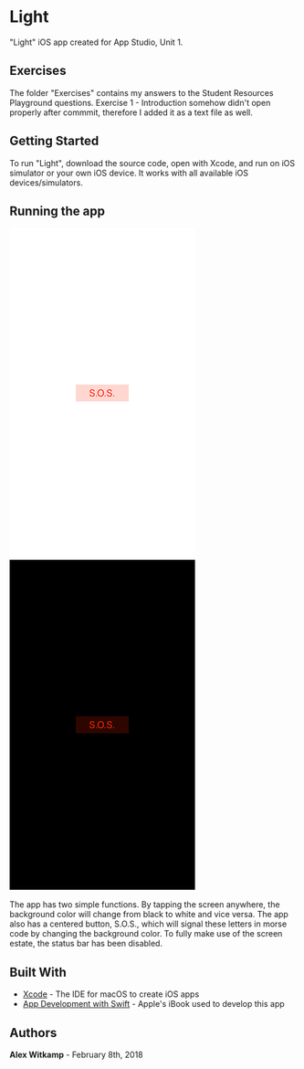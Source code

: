 # Light

"Light" iOS app created for App Studio, Unit 1.

## Exercises

The folder "Exercises" contains my answers to the Student Resources Playground questions. Exercise 1 - Introduction somehow didn't open properly after commmit, therefore I added it as a text file as well.


## Getting Started

To run "Light", download the source code, open with Xcode, and run on iOS simulator or your own iOS device. It works with all available iOS devices/simulators.

## Running the app

![Alt text](/doc/screenshot1.png "Light on, running on iPhone 8")
![Alt text](/doc/screenshot2.png "Light off, running on iPhone 8")

The app has two simple functions. By tapping the screen anywhere, the background color will change from black to white and vice versa. The app also has a centered button, S.O.S., which will signal these letters in morse code by changing the background color. To fully make use of the screen estate, the status bar has been disabled.


## Built With

* [Xcode](https://developer.apple.com/xcode/) - The IDE for macOS to create iOS apps
* [App Development with Swift](https://itunes.apple.com/nl/book/app-development-with-swift/id1219117996?l=en&mt=11) - Apple's iBook used to develop this app


## Authors

**Alex Witkamp** - February 8th, 2018
